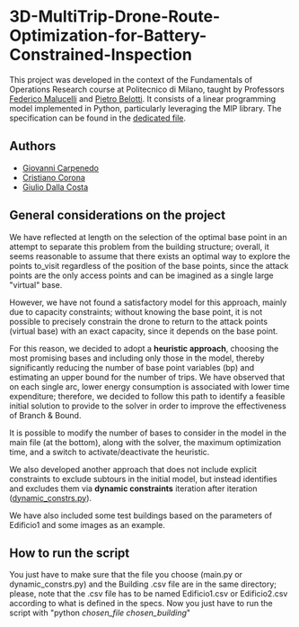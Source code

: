 # 3D-MultiTrip-Drone-Route-Optimization-for-Battery-Constrained-Inspection
This project was developed in the context of the Fundamentals of Operations Research course at Politecnico di Milano, taught by Professors [Federico Malucelli](https://www.deib.polimi.it/ita/personale/details/67888) and [Pietro Belotti](https://www.deib.polimi.it/eng/people/details/85850). It consists of a linear programming model implemented in Python, particularly leveraging the MIP library. The specification can be found in the [dedicated file](https://github.com/CristianoCorona/3D-MultiTrip-Drone-Route-Optimization-for-Battery-Constrained-Inspection/blob/main/specs.md).

## Authors
- [Giovanni Carpenedo](https://github.com/gcarpenedo)
- [Cristiano Corona](https://github.com/CristianoCorona)
- [Giulio Dalla Costa](https://github.com/Giulio-DC03)

## General considerations on the project
We have reflected at length on the selection of the optimal base point in an attempt to separate this problem from the building structure; overall, it seems reasonable to assume that there exists an optimal way to explore the points to_visit regardless of the position of the base points, since the attack points are the only access points and can be imagined as a single large "virtual" base.

However, we have not found a satisfactory model for this approach, mainly due to capacity constraints; without knowing the base point, it is not possible to precisely constrain the drone to return to the attack points (virtual base) with an exact capacity, since it depends on the base point.

For this reason, we decided to adopt a **heuristic approach**, choosing the most promising bases and including only those in the model, thereby significantly reducing the number of base point variables (bp) and estimating an upper bound for the number of trips. We have observed that on each single arc, lower energy consumption is associated with lower time expenditure; therefore, we decided to follow this path to identify a feasible initial solution to provide to the solver in order to improve the effectiveness of Branch & Bound.

It is possible to modify the number of bases to consider in the model in the main file (at the bottom), along with the solver, the maximum optimization time, and a switch to activate/deactivate the heuristic.

We also developed another approach that does not include explicit constraints to exclude subtours in the initial model, but instead identifies and excludes them via **dynamic constraints** iteration after iteration ([dynamic_constrs.py](https://github.com/CristianoCorona/3D-MultiTrip-Drone-Route-Optimization-for-Battery-Constrained-Inspection/blob/main/dynamic_constrs.py)).

We have also included some test buildings based on the parameters of Edificio1 and some images as an example.

## How to run the script
You just have to make sure that the file you choose (main.py or dynamic_constrs.py) and the Building .csv file are in the same directory; please, note that the .csv file has to be named Edificio1.csv or Edificio2.csv according to what is defined in the specs.
Now you just have to run the script with "python *chosen_file* *chosen_building*"
